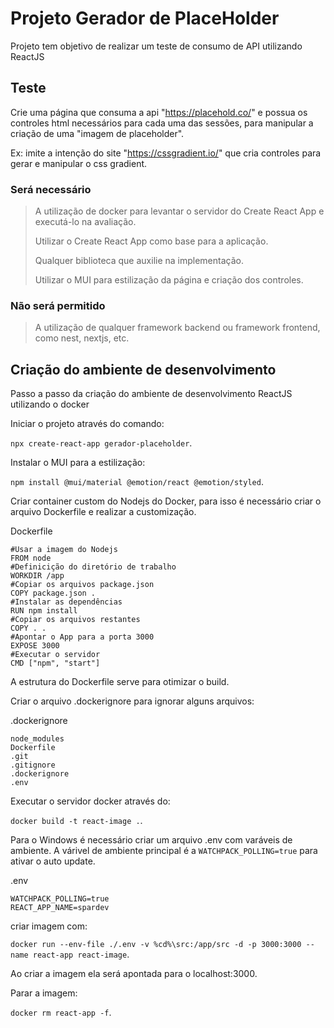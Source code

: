 # Projeto Gerador de PlaceHolder

Projeto tem objetivo de realizar um teste de consumo de API utilizando ReactJS

## Teste

Crie uma página que consuma a api "<https://placehold.co/>" e possua os controles html necessários para cada uma das sessões, para manipular a criação de uma "imagem de placeholder".

Ex: imite a intenção do site "<https://cssgradient.io/>" que cria controles para gerar e manipular o css gradient.

### Será necessário

>A utilização de docker para levantar o servidor do Create React App e executá-lo na avaliação.
>
> Utilizar o Create React App como base para a aplicação.
>
> Qualquer biblioteca que auxilie na implementação.
>
> Utilizar o MUI para estilização da página e criação dos controles.

### Não será permitido

> A utilização de qualquer framework backend ou framework frontend, como nest, nextjs, etc.

## Criação do ambiente de desenvolvimento

Passo a passo da criação do ambiente de desenvolvimento ReactJS utilizando o docker

Iniciar o projeto através do comando:

`npx create-react-app gerador-placeholder`.

Instalar o MUI para a estilização:

`npm install @mui/material @emotion/react @emotion/styled`.

Criar container custom do Nodejs do Docker, para isso é necessário criar o arquivo Dockerfile e realizar a customização.

Dockerfile

    #Usar a imagem do Nodejs
    FROM node
    #Definicição do diretório de trabalho
    WORKDIR /app
    #Copiar os arquivos package.json
    COPY package.json .
    #Instalar as dependências
    RUN npm install
    #Copiar os arquivos restantes
    COPY . .
    #Apontar o App para a porta 3000
    EXPOSE 3000
    #Executar o servidor
    CMD ["npm", "start"]

A estrutura do Dockerfile serve para otimizar o build.

Criar o arquivo .dockerignore para ignorar alguns arquivos:

.dockerignore

    node_modules
    Dockerfile
    .git
    .gitignore
    .dockerignore
    .env

Executar o servidor docker através do:

 `docker build -t react-image .`.

Para o Windows é necessário criar um arquivo .env com varáveis de ambiente.
A várivel de ambiente principal é a `WATCHPACK_POLLING=true` para ativar o auto update.

.env

    WATCHPACK_POLLING=true
    REACT_APP_NAME=spardev

criar imagem com:

 `docker run --env-file ./.env -v %cd%\src:/app/src -d -p 3000:3000 --name react-app react-image`.

Ao criar a imagem ela será apontada para o localhost:3000.

Parar a imagem:

`docker rm react-app -f`.
